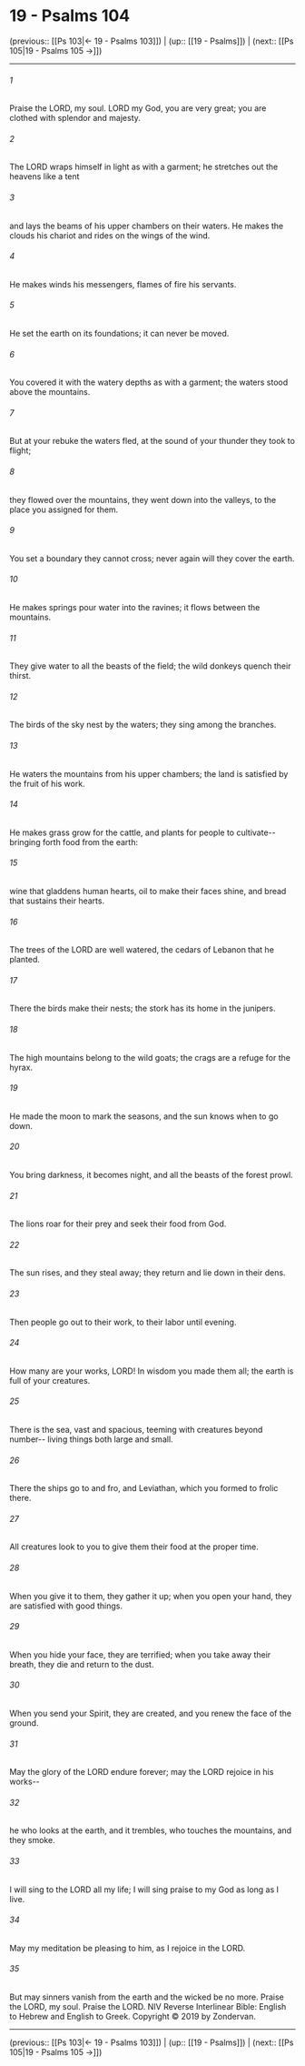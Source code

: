 # 19 - Psalms 104

(previous:: [[Ps 103|← 19 - Psalms 103]]) | (up:: [[19 - Psalms]]) | (next:: [[Ps 105|19 - Psalms 105 →]])

***


###### 1 
Praise the LORD, my soul. LORD my God, you are very great; you are clothed with splendor and majesty. 

###### 2 
The LORD wraps himself in light as with a garment; he stretches out the heavens like a tent 

###### 3 
and lays the beams of his upper chambers on their waters. He makes the clouds his chariot and rides on the wings of the wind. 

###### 4 
He makes winds his messengers, flames of fire his servants. 

###### 5 
He set the earth on its foundations; it can never be moved. 

###### 6 
You covered it with the watery depths as with a garment; the waters stood above the mountains. 

###### 7 
But at your rebuke the waters fled, at the sound of your thunder they took to flight; 

###### 8 
they flowed over the mountains, they went down into the valleys, to the place you assigned for them. 

###### 9 
You set a boundary they cannot cross; never again will they cover the earth. 

###### 10 
He makes springs pour water into the ravines; it flows between the mountains. 

###### 11 
They give water to all the beasts of the field; the wild donkeys quench their thirst. 

###### 12 
The birds of the sky nest by the waters; they sing among the branches. 

###### 13 
He waters the mountains from his upper chambers; the land is satisfied by the fruit of his work. 

###### 14 
He makes grass grow for the cattle, and plants for people to cultivate-- bringing forth food from the earth: 

###### 15 
wine that gladdens human hearts, oil to make their faces shine, and bread that sustains their hearts. 

###### 16 
The trees of the LORD are well watered, the cedars of Lebanon that he planted. 

###### 17 
There the birds make their nests; the stork has its home in the junipers. 

###### 18 
The high mountains belong to the wild goats; the crags are a refuge for the hyrax. 

###### 19 
He made the moon to mark the seasons, and the sun knows when to go down. 

###### 20 
You bring darkness, it becomes night, and all the beasts of the forest prowl. 

###### 21 
The lions roar for their prey and seek their food from God. 

###### 22 
The sun rises, and they steal away; they return and lie down in their dens. 

###### 23 
Then people go out to their work, to their labor until evening. 

###### 24 
How many are your works, LORD! In wisdom you made them all; the earth is full of your creatures. 

###### 25 
There is the sea, vast and spacious, teeming with creatures beyond number-- living things both large and small. 

###### 26 
There the ships go to and fro, and Leviathan, which you formed to frolic there. 

###### 27 
All creatures look to you to give them their food at the proper time. 

###### 28 
When you give it to them, they gather it up; when you open your hand, they are satisfied with good things. 

###### 29 
When you hide your face, they are terrified; when you take away their breath, they die and return to the dust. 

###### 30 
When you send your Spirit, they are created, and you renew the face of the ground. 

###### 31 
May the glory of the LORD endure forever; may the LORD rejoice in his works-- 

###### 32 
he who looks at the earth, and it trembles, who touches the mountains, and they smoke. 

###### 33 
I will sing to the LORD all my life; I will sing praise to my God as long as I live. 

###### 34 
May my meditation be pleasing to him, as I rejoice in the LORD. 

###### 35 
But may sinners vanish from the earth and the wicked be no more. Praise the LORD, my soul. Praise the LORD. NIV Reverse Interlinear Bible: English to Hebrew and English to Greek. Copyright © 2019 by Zondervan.

***

(previous:: [[Ps 103|← 19 - Psalms 103]]) | (up:: [[19 - Psalms]]) | (next:: [[Ps 105|19 - Psalms 105 →]])
